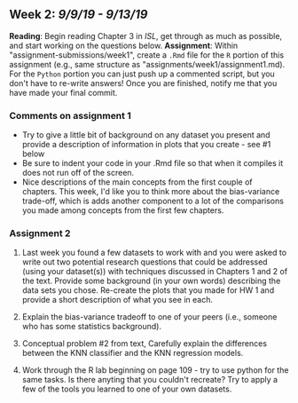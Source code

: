 ##  Week 2: _9/9/19 - 9/13/19_ 

__Reading__: Begin reading Chapter 3 in _ISL_, get through as much as possible, and start working on the questions below. 
__Assignment__: Within "assignment-submissions/week1", create a `.Rmd` file for the `R` portion of this assignment (e.g., same structure as "assignments/week1/assignment1.md). For the `Python` portion you can just push up a commented script, but you don't have to re-write answers! Once you are finished, notify me that you have made your final commit. 


### Comments on assignment 1 

- Try to give a little bit of background on any dataset you present and provide a description of information in plots that you create - see #1 below
- Be sure to indent your code in your .Rmd file so that when it compiles it does not run off of the screen.
- Nice descriptions of the main concepts from the first couple of chapters. This week, I'd like you to think more about the bias-variance trade-off, which is adds another component to a lot of the comparisons you made among concepts from the first few chapters. 

### Assignment 2

1. Last week you found a few datasets to work with and you were asked to write out two potential research questions that could be addressed (using your dataset(s)) with techniques discussed in Chapters 1 and 2 of the text. Provide some background (in your own words) describing the data sets you chose. Re-create the plots that you made for HW 1 and provide a short description of what you see in each. 

2. Explain the bias-variance tradeoff to one of your peers (i.e., someone who has some statistics background). 

2. Conceptual problem #2 from text, Carefully explain the differences between the KNN classifier and the KNN regression models. 

4. Work through the R lab beginning on page 109 - try to use python for the same tasks. Is there anyting that you couldn't recreate? Try to apply a few of the tools you learned to one of your own datasets. 





